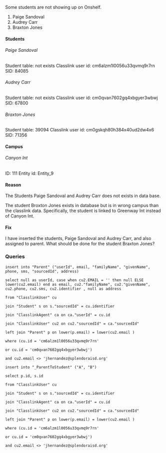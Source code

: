 Some students are not showing up on Onshelf.
1. Paige Sandoval
2. Audrey Carr
3. Braxton Jones

#### Students
###### Paige Sandoval
Student table: not exists
Classlink user id: cm6alzm1l0056u33qvmq9r7rn
SID: 84085

###### Audrey Carr
Student table: not exists
Classlink user id: cm0qvan7602gq4xbgyer3wbwj
SID: 67800

###### Braxton Jones
Student table: 39094
Classlink user id: cm0gskqh80h384x40ud2dw4x6
SID: 71356

#### Campus
###### Canyon Int
ID: 111
Entity id: Entity_9

#### Reason
The Students Paige Sandoval and Audrey Carr does not exists in data base.

The student Broxton Jones exists in database but is in wrong campus than the classlink data. Specifically, the student is linked to Greenway Int instead of Canyon Int.

#### Fix
I have inserted the students, Paige Sandoval and Audrey Carr, and also assigned to parent.
What should be done for the student Braxton Jones?


### Queries
`insert into "Parent" ("userId", email, "familyName", "givenName", phone, sms, "sourcedId", address)`

`select null as userId, case when cu2.EMAIL = '' then null ELSE lower(cu2.email) end as email, cu2."familyName", cu2."givenName", cu2.phone, cu2.sms, cu2.identifier , null as address`

`from "ClasslinkUser" cu`

`join "Student" s on s."sourcedId" = cu.identifier`

`join "ClasslinkAgent" ca on ca."userId" = cu.id`

`join "ClasslinkUser" cu2 on cu2."sourcedId" = ca."sourcedId"`

`left join "Parent" p on lower(p.email) = lower(cu2.email )`

`where (cu.id = 'cm6alzm1l0056u33qvmq9r7rn'`

`or cu.id = 'cm0qvan7602gq4xbgyer3wbwj')`

`and cu2.email <> 'jhernandez@splendoraisd.org'`

  

`insert into "_ParentToStudent" ("A", "B")`

`select p.id, s.id`

`from "ClasslinkUser" cu`

`join "Student" s on s."sourcedId" = cu.identifier`

`join "ClasslinkAgent" ca on ca."userId" = cu.id`

`join "ClasslinkUser" cu2 on cu2."sourcedId" = ca."sourcedId"`

`left join "Parent" p on lower(p.email) = lower(cu2.email )`

`where (cu.id = 'cm6alzm1l0056u33qvmq9r7rn'`

`or cu.id = 'cm0qvan7602gq4xbgyer3wbwj')`

`and cu2.email <> 'jhernandez@splendoraisd.org'`